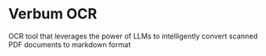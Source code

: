 # Verbum OCR
OCR tool that leverages the power of LLMs to intelligently convert scanned PDF documents to markdown format 
